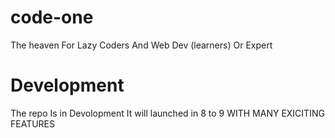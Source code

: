# code-one

The heaven For Lazy Coders And Web Dev (learners) Or Expert

# Development

The repo Is in Devolopment It will launched in 8 to 9 WITH MANY EXICITING FEATURES
